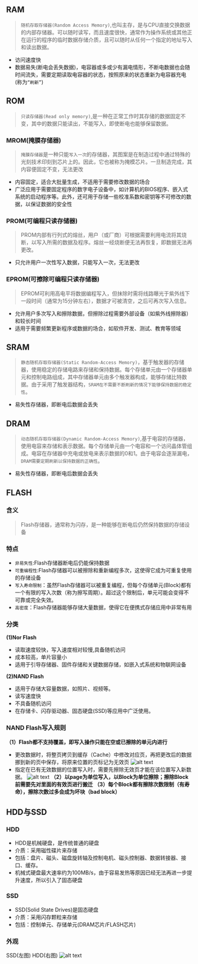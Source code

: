 ## RAM
> `随机存取存储器(Random Access Memory)`,也叫主存，是与CPU直接交换数据的内部存储器。可以随时读写，而且速度很快，通常作为操作系统或其他正在运行的程序的临时数据存储介质，且可以随时从任何一个指定的地址写入和读出数据。
- 访问速度快
- 数据易失(断电会丢失数据)，电容器或多或少有漏电情形，不断电数据也会随时间流失，需要定期读取电容器的状态，按照原来的状态重新为电容器充电(称为`“刷新”`)
## ROM
> `只读存储器(Read only memory)`,是一种在正常工作时其存储的数据固定不变，其中的数据只能读出，不能写入，即使断电也能够保留数据。
### MROM(掩膜存储器)
> `掩膜存储器`是一种只能`写入一次`的存储器，其图案是在制造过程中通过特殊的光刻技术印刻到芯片上的。因此，它也被称为掩模芯片。一旦制造完成，其内容便固定不变，无法更改
- 内容固定，适合大批量生成，不适用于需要修改数据的场合
- 广泛应用于需要固定程序的数字电子设备中，如计算机的BIOS程序、嵌入式系统的启动程序等。此外，还可用于存储一些校准系数和密钥等不可修改的数据，以保证数据的安全性
### PROM(可编程只读存储器)
> PROM内部有行列式的熔丝，用户（或厂商）可根据需要利用电流将其烧断，以写入所需的数据及程序。熔丝一经烧断便无法再恢复，即数据无法再更改。
- 只允许用户一次性写入数据，只能写入一次，无法更改
### EPROM(可擦除可编程只读存储器)
> EPROM可利用高电平将数据编程写入，但抹除时需将线路曝光于紫外线下一段时间（通常为15分钟左右），数据才可被清空，之后可再次写入信息。
- 允许用户多次写入和擦除数据，但擦除过程需要外部设备（如紫外线擦除器）和较长时间
- 适用于需要频繁更新程序或数据的场合，如软件开发、测试、教育等领域
## SRAM
> `静态随机存取存储器(Static Random-Access Memory)`，基于触发器的存储器，使用稳定的存储电路来存储和保持数据。每个存储单元由一个存储器单元和控制电路组成，其中存储器单元由多个触发器构成，能够存储比特数据。由于采用了触发器结构，`SRAM在不需要不断刷新的情况下能够保持数据的稳定性`。
- 易失性存储器，即断电后数据会丢失
## DRAM
> `动态随机存取存储器(Dynamic Random-Access Memory)`,基于电容的存储器，使用电容来存储和表示数据。每个存储单元由一个电容和一个访问晶体管组成。电容在存储器中充电或放电来表示数据的0和1。由于电容会逐渐漏电，`DRAM需要定期刷新以保持数据的正确性`。
- 易失性存储器，即断电后数据会丢失
## FLASH
### 含义
> Flash存储器，通常称为闪存，是一种能够在断电后仍然保持数据的存储设备
### 特点
- `非易失性`:Flash存储器断电后仍能保持数据
- `可重编程性`:Flash存储器可以被擦除和重新编程多次，这使得它成为可重复使用的存储设备
- `写入寿命限制`：虽然Flash存储器可以被重复编程，但每个存储单元(Block)都有一个有限的写入次数（称为擦写周期）。超过这个限制后，单元可能会变得不可靠或完全失效。
- `高密度`：Flash存储器能够存储大量数据，使得它在便携式存储应用中非常有用
### 分类
**(1)Nor Flash**
- 读取速度较快，写入速度相对较慢,具备随机访问
- 成本较高，单片容量小
- 适用于引导存储器、固件存储和关键数据存储，如嵌入式系统和物联网设备

**(2)NAND Flash**
- 适用于存储大容量数据，如照片、视频等。
- 读写速度快
- 不具备随机访问
- 在存储卡、闪存驱动器、固态硬盘(SSD)等应用中广泛使用。
### NAND Flash写入规则
**（1）Flash都不支持覆盖，即写入操作只能在空或已擦除的单元内进行**
- 更改数据时，将整页拷贝到缓存（Cache）中修改对应页，再把更改后的数据挪到新的页中保存，将原来位置的页标记为无效页
![alt text](https://images2015.cnblogs.com/blog/1065397/201707/1065397-20170725120019990-1080122530.png)
- 指定在已有无效数据的位置写入时，需要先擦除无效页才能在该位置写入新数据。
![alt text](https://images2015.cnblogs.com/blog/1065397/201707/1065397-20170725120030943-2022147315.png)
**（2）以page为单位写入，以Block为单位擦除；擦除Block前需要先对里面的有效页进行搬迁**
**（3）每个Block都有擦除次数限制（有寿命），擦除次数过多会成为坏块（bad block）**
## HDD与SSD
### HDD
- HDD是机械硬盘，是传统普通的硬盘
- 介质：采用磁性碟片来存储
- 包括：盘片、磁头、磁盘旋转轴及控制电机、磁头控制器、数据转接器、接口、缓存。
- 机械式硬盘最大速率约为100MB/s，由于容易发热等原因已经无法再进一步提升速度，所以引入了固态硬盘
### SSD
- SSD(Solid State Drives)是固态硬盘
- 介质：采用闪存颗粒来存储
- 包括：控制单元、存储单元(DRAM芯片/FLASH芯片)
### 外观
SSD(左图) HDD(右图)
![alt text](https://images2015.cnblogs.com/blog/1065397/201707/1065397-20170724163800434-628518883.png)


